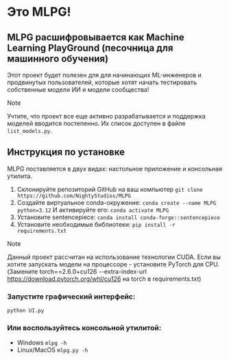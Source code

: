 # Это MLPG!
## MLPG расшифровывается как Machine Learning PlayGround (песочница для машинного обучения)

Этот проект будет полезен для для начинающих ML-инженеров и продвинутых пользователей, которые хотят начать тестировать собственные модели ИИ и модели сообщества!

> [!NOTE]
> Учтите, что проект все еще активно разрабатывается и поддержка моделей вводится постепенно. Их список доступен в файле `list_models.py`.

## Инструкция по установке

MLPG поставляется в двух видах: настольное приложение и консольная утилита.

1. Склонируйте репозиторий GitHub на ваш компьютер
`git clone https://github.com/NightyStudios/MLPG`
2. Создайте виртуальное conda-окружение:
`conda create --name MLPG python=3.12`
И активируйте его:
`conda activate MLPG`
3. Установите sentencepiece:
`conda install conda-forge::sentencepiece`
4. Установите необходимые библиотеки:
`pip install -r requirements.txt`

> [!NOTE]
> Данный проект рассчитан на использование технологии CUDA. Если вы хотите запускать модели на процессоре - установите PyTorch для CPU. (Замените torch==2.6.0+cu126 --extra-index-url https://download.pytorch.org/whl/cu126 на torch в requirements.txt)
### Запустите графический интерфейс:
`python UI.py`
### Или воспользуйтесь консольной утилитой:
* Windows
`mlpg -h`
* Linux/MacOS
`mlpg.py -h`
